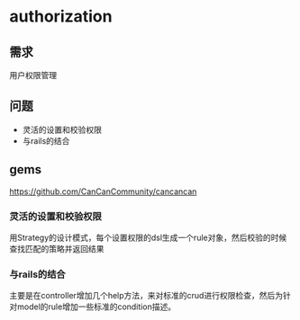 # authorization
## 需求
用户权限管理

## 问题
- 灵活的设置和校验权限
- 与rails的结合

## gems
https://github.com/CanCanCommunity/cancancan

### 灵活的设置和校验权限
用Strategy的设计模式，每个设置权限的dsl生成一个rule对象，然后校验的时候查找匹配的策略并返回结果

### 与rails的结合
主要是在controller增加几个help方法，来对标准的crud进行权限检查，然后为针对model的rule增加一些标准的condition描述。
